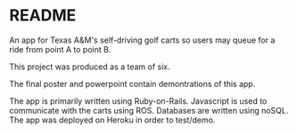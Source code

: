 # README

An app for Texas A&M's self-driving golf carts so users may queue for a ride from point A to point B.

This project was produced as a team of six.

The final poster and powerpoint contain demontrations of this app.

The app is primarily written using Ruby-on-Rails.
Javascript is used to communicate with the carts using ROS.
Databases are written using noSQL.
The app was deployed on Heroku in order to test/demo.
